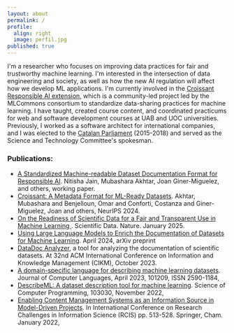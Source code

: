 ```yaml
---
layout: about
permalink: /
profile:
  align: right
  image: perfil.jpg
published: true
---
```

I'm a researcher who focuses on improving data practices for fair and trustworthy machine learning. I'm interested in the intersection of data engineering and society, as well as how the new AI regulation will affect how we develop ML applications. I'm currently involved in the [Croissant Responsible AI extension](https://mlcommons.org/working-groups/data/croissant/), which is a community-led project led by the MLCommons consortium to standardize data-sharing practices for machine learning. I have taught, created course content, and coordinated practicums for web and software development courses at UAB and UOC universities. Previously, I worked as a software architect for international companies, and I was elected to the [Catalan Parliament](https://www.parlament.cat/web/composicio/diputats-fitxa/index.html?p_codi=1851&p_legislatura=11) (2015-2018) and served as the Science and Technology Committee's spokesman.


### Publications:
* [A Standardized Machine-readable Dataset Documentation Format for Responsible AI](https://arxiv.org/pdf/2407.16883). Nitisha Jain, Mubashara Akhtar, Joan Giner-Miguelez, and others, working paper.
* [Croissant: A Metadata Format for ML-Ready Datasets](https://proceedings.neurips.cc/paper_files/paper/2024/file/9547b09b722f2948ff3ddb5d86002bc0-Paper-Datasets_and_Benchmarks_Track.pdf). Akhtar, Mubashara and Benjelloun, Omar and Conforti, Costanza and Giner-Miguelez, Joan and others, NeurIPS 2024.
* [On the Readiness of Scientific Data for a Fair and Transparent Use in Machine Learning ](https://www.nature.com/articles/s41597-025-04402-4). Scientific Data. Nature. January 2025.
* [Using Large Language Models to Enrich the Documentation of Datasets for Machine Learning](https://arxiv.org/pdf/2404.15320). April 2024, arXiv preprint
* [DataDoc Analyzer](https://dl.acm.org/doi/abs/10.1145/3583780.3614737), a tool for analyzing the documentation of scientific datasets. At 32nd ACM International Conference on Information and Knowledge Management (CIKM), October 2023.
* [A domain-specific language for describing machine learning datasets](https://doi.org/10.1016/j.cola.2023.101209). Journal of Computer Languages, April 2023, 101209, ISSN 2590-1184,
* [DescribeML: A dataset description tool for machine learning](https://doi.org/10.1016/j.scico.2023.103030). Science of Computer Programming, 103030, November 2022,
* [Enabling Content Management Systems as an Information Source in Model-Driven Projects](https://doi.org/10.1007/978-3-031-05760-1_30). In International Conference on Research Challenges in Information Science (RCIS) pp. 513-528. Springer, Cham. January 2022,
